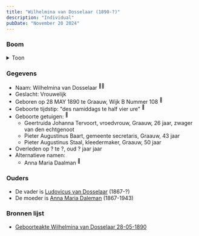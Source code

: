 ```yaml
---
title: "Wilhelmina van Dosselaar (1890-?)"
description: "Individual"
pubDate: "November 20 2024"
---
```


### Boom
<details><summary>Toon</summary>

![test](https://www.plantuml.com/plantuml/svg/bP9FJm8n4CNl_HGJEAW7aiAY_0b1GS5Wb12ZCPx8x7Q4XcvBsYw46BwxbLt0Wp5uQsRUc_dbJM-SH-kpL36ta7g95bE8CLdChCcqk3NAMF0MjGijqfxDfI18f4qKvMzAbtu3AQKnMPUNd2TBnc-Mn7vCJHGw1vyC0Fh62h8lSvaiD3dNwQGeTRSB4TioTWQJtIh7SaVfCHDc9PFCmGert1ddI27Q4g234UUrg0LG7aJ3os4_ZF_yaAJ45Zhj6EFDD3RUAsftOJH-WMhpgW7d5t1l4RFr3wbRP4fDKOjfOiFys0IiuBc6wq1KOFIqHdX2An7kK56A-aXG3GJ3_Y0QH7yGr1hGcppd4ASINEQMLZtQMmuydVQQX91w5cGDU7WT1nclxfY6dFDc3SfApkP-GqgPTU3QiYAjIgLGi0B-M2YSeV3TgdEst_OcrPnKAaC6lr-Xpk5mnnEoQC9JxpraqUB_l0Qx8It2V_q2)
</details>

### Gegevens
- Naam: Wilhelmina van Dosselaar <sup><a href="../s00398/" style="text-decoration:none" title="Geboorteakte Wilhelmina van Dosselaar 28-05-1890">:link:</a><a href="../s00397/" style="text-decoration:none" title="Huwelijk Ludovicus van Dosselaar en Anna Maria Daleman 07-06-1901">:link:</a></sup>
- Geslacht: Vrouwelijk
- Geboren op 28 MAY 1890 te Graauw, Wijk B Nummer 108 <sup><a href="../s00398/" style="text-decoration:none" title="Geboorteakte Wilhelmina van Dosselaar 28-05-1890">:link:</a></sup>
- Geboorte tijdstip: "des namiddags te half vier ure" <sup><a href="../s00398/" style="text-decoration:none" title="Geboorteakte Wilhelmina van Dosselaar 28-05-1890">:link:</a></sup>
- Geboorte getuigen: <sup><a href="../s00398/" style="text-decoration:none" title="Geboorteakte Wilhelmina van Dosselaar 28-05-1890">:link:</a></sup>
  - Geertruida Johanna Tervoort, vroedvrouw, Graauw, 26 jaar, zwager van den echtgenoot
  - Pieter Augustinus Baart, gemeente secretaris, Graauw, 43 jaar
  - Pieter Augustinus Staal, kleedermaker, Graauw, 50 jaar
- Overleden op ? te ?, oud ? jaar jaar 
- Alternatieve namen:
  - Anna Maria Daalman <sup><a href="../s00398/" style="text-decoration:none" title="Geboorteakte Wilhelmina van Dosselaar 28-05-1890">:link:</a></sup>

### Ouders
- De vader is [Ludovicus van Dosselaar](../i00239/) (1867-?)
- De moeder is [Anna Maria Daleman](../i00231/) (1867-1943)

### Bronnen lijst
- [Geboorteakte Wilhelmina van Dosselaar 28-05-1890](../s00398/)